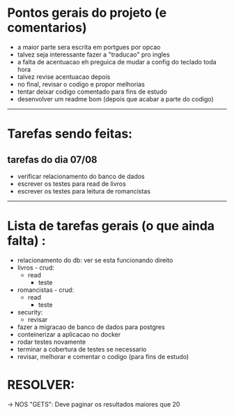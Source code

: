 # Pontos gerais do projeto (e comentarios)
- a maior parte sera escrita em portgues por opcao
- talvez seja interessante fazer a "traducao" pro ingles
- a falta de acentuacao eh preguica de mudar a config do teclado toda hora
- talvez revise acentuacao depois
- no final, revisar o codigo e propor melhorias
- tentar deixar codigo comentado para fins de estudo
- desenvolver um readme bom (depois que acabar a parte do codigo)


---
# Tarefas sendo feitas:

## tarefas do dia 07/08
- verificar relacionamento do banco de dados
- escrever os testes para read de livros
- escrever os testes para leitura de romancistas


---
# Lista de tarefas gerais (o que ainda falta) :
- relacionamento do db: ver se esta funcionando direito
- livros - crud:
    - read
        - teste
- romancistas - crud:
    - read
        - teste
- security:
    - revisar
- fazer a migracao de banco de dados para postgres
- conteinerizar a aplicacao no docker
- rodar testes novamente
- terminar a cobertura de testes se necessario
- revisar, melhorar e comentar o codigo (para fins de estudo)

# RESOLVER:
 -> NOS "GETS": Deve paginar os resultados maiores que 20